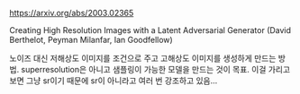 https://arxiv.org/abs/2003.02365

Creating High Resolution Images with a Latent Adversarial Generator (David Berthelot, Peyman Milanfar, Ian Goodfellow)

노이즈 대신 저해상도 이미지를 조건으로 주고 고해상도 이미지를 생성하게 만드는 방법. superresolution은 아니고 샘플링이 가능한 모델을 만드는 것이 목표. 이걸 가리고 보면 그냥 sr이기 때문에 sr이 아니라고 여러 번 강조하고 있음...